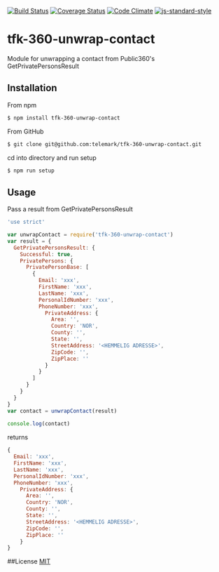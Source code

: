 [![Build Status](https://travis-ci.org/telemark/tfk-360-unwrap-contact.svg?branch=master)](https://travis-ci.org/telemark/tfk-360-unwrap-contact)
[![Coverage Status](https://coveralls.io/repos/telemark/tfk-360-unwrap-contact/badge.svg?branch=master&service=github)](https://coveralls.io/github/telemark/tfk-360-unwrap-contact?branch=master)
[![Code Climate](https://codeclimate.com/github/telemark/tfk-360-unwrap-contact/badges/gpa.svg)](https://codeclimate.com/github/telemark/tfk-360-unwrap-contact)
[![js-standard-style](https://img.shields.io/badge/code%20style-standard-brightgreen.svg?style=flat)](https://github.com/feross/standard)
# tfk-360-unwrap-contact

Module for unwrapping a contact from Public360's GetPrivatePersonsResult

## Installation

From npm

```sh
$ npm install tfk-360-unwrap-contact
```

From GitHub

```sh
$ git clone git@github.com:telemark/tfk-360-unwrap-contact.git
```

cd into directory and run setup

```sh
$ npm run setup
```

## Usage

Pass a result from GetPrivatePersonsResult

```javascript
'use strict'

var unwrapContact = require('tfk-360-unwrap-contact')
var result = {
  GetPrivatePersonsResult: {
    Successful: true,
    PrivatePersons: {
      PrivatePersonBase: [
        {
          Email: 'xxx',
          FirstName: 'xxx',
          LastName: 'xxx',
          PersonalIdNumber: 'xxx',
          PhoneNumber: 'xxx',
            PrivateAddress: {
              Area: '',
              Country: 'NOR',
              County: '',
              State: '',
              StreetAddress: '<HEMMELIG ADRESSE>',
              ZipCode: '',
              ZipPlace: ''
            }
          }
        ]
      }
    }
  }
}
var contact = unwrapContact(result)
 
console.log(contact)

```

returns

```javascript
{
  Email: 'xxx',
  FirstName: 'xxx',
  LastName: 'xxx',
  PersonalIdNumber: 'xxx',
  PhoneNumber: 'xxx',
    PrivateAddress: {
      Area: '',
      Country: 'NOR',
      County: '',
      State: '',
      StreetAddress: '<HEMMELIG ADRESSE>',
      ZipCode: '',
      ZipPlace: ''
    }
}
```

##License
[MIT](LICENSE)